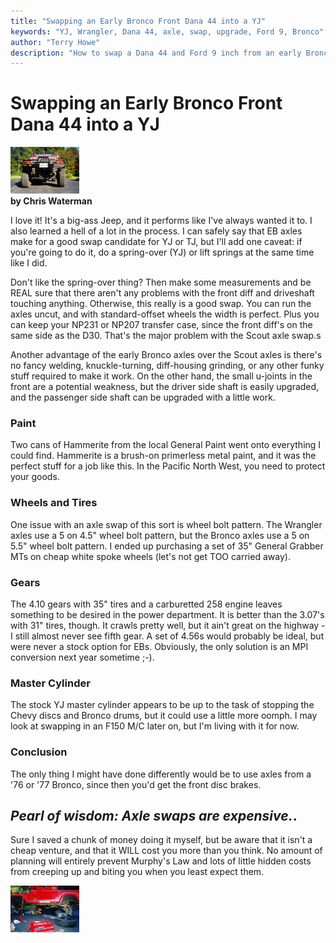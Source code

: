 ```yaml
---
title: "Swapping an Early Bronco Front Dana 44 into a YJ"
keywords: "YJ, Wrangler, Dana 44, axle, swap, upgrade, Ford 9, Bronco"
author: "Terry Howe"
description: "How to swap a Dana 44 and Ford 9 inch from an early Bronco into a Jeep Wrangler YJ."
---
```

# Swapping an Early Bronco Front Dana 44 into a YJ

[![Front view](../../../img/axle/upgrades/fordeb/homefrt_.jpg)](../../../img/axle/upgrades/fordeb/homefrt.jpg)   
**by Chris Waterman**

I love it! It's a big-ass Jeep, and it performs like I've always wanted it to. I also learned a hell of a lot in the process. I can safely say that EB axles make for a good swap candidate for YJ or TJ, but I'll add one caveat: if you're going to do it, do a spring-over (YJ) or lift springs at the same time like I did.

Don't like the spring-over thing? Then make some measurements and be REAL sure that there aren't any problems with the front diff and driveshaft touching anything. Otherwise, this really is a good swap. You can run the axles uncut, and with standard-offset wheels the width is perfect. Plus you can keep your NP231 or NP207 transfer case, since the front diff's on the same side as the D30. That's the major problem with the Scout axle swap.s 

Another advantage of the early Bronco axles over the Scout axles is there's no fancy welding, knuckle-turning, diff-housing grinding, or any other funky stuff required to make it work. On the other hand, the small u-joints in the front are a potential weakness, but the driver side shaft is easily upgraded, and the passenger side shaft can be upgraded with a little work.

### Paint

Two cans of Hammerite from the local General Paint went onto everything I could find. Hammerite is a brush-on primerless metal paint, and it was the perfect stuff for a job like this. In the Pacific North West, you need to protect your goods.

### Wheels and Tires

One issue with an axle swap of this sort is wheel bolt pattern. The Wrangler axles use a 5 on 4.5" wheel bolt pattern, but the Bronco axles use a 5 on 5.5" wheel bolt pattern. I ended up purchasing a set of 35" General Grabber MTs on cheap white spoke wheels (let's not get TOO carried away).

### Gears

The 4.10 gears with 35" tires and a carburetted 258 engine leaves something to be desired in the power department. It is better than the 3.07's with 31" tires, though. It crawls pretty well, but it ain't great on the highway - I still almost never see fifth gear. A set of 4.56s would probably be ideal, but were never a stock option for EBs. Obviously, the only solution is an MPI conversion next year sometime ;-).

### Master Cylinder

The stock YJ master cylinder appears to be up to the task of stopping the Chevy discs and Bronco drums, but it could use a little more oomph. I may look at swapping in an F150 M/C later on, but I'm living with it for now.

### Conclusion

The only thing I might have done differently would be to use axles from a '76 or '77 Bronco, since then you'd get the front disc brakes. 

_Pearl of wisdom: Axle swaps are expensive._.   
---  
Sure I saved a chunk of money doing it myself, but be aware that it isn't a cheap venture, and that it WILL cost you more than you think. No amount of planning will entirely prevent Murphy's Law and lots of little hidden costs from creeping up and biting you when you least expect them.

[![Larry Soo lends a helping hand](../../../img/axle/upgrades/fordeb/larshlp_.jpg)](../../../img/axle/upgrades/fordeb/larshlp.jpg)